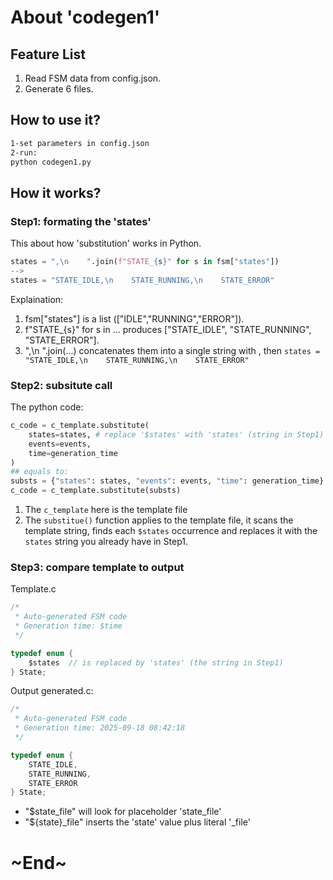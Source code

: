 # About 'codegen1'

## Feature List

1. Read FSM data from config.json.
1. Generate 6 files.

## How to use it?

```sh
1-set parameters in config.json
2-run:
python codegen1.py
```

## How it works?

### Step1: formating the 'states'

This about how 'substitution' works in Python.

```py
states = ",\n    ".join(f"STATE_{s}" for s in fsm["states"])
-->
states = "STATE_IDLE,\n    STATE_RUNNING,\n    STATE_ERROR"
```
Explaination: 

1. fsm["states"] is a list (["IDLE","RUNNING","ERROR"]).
2. f"STATE_{s}" for s in ... produces ["STATE_IDLE", "STATE_RUNNING", "STATE_ERROR"].
3. ",\n ".join(...) concatenates them into a single string with , then `states = "STATE_IDLE,\n    STATE_RUNNING,\n    STATE_ERROR"`

### Step2: subsitute call

The python code:
```py
c_code = c_template.substitute(
    states=states, # replace '$states' with 'states' (string in Step1)
    events=events,
    time=generation_time
)
## equals to:
substs = {"states": states, "events": events, "time": generation_time}
c_code = c_template.substitute(substs)
```
1. The `c_template` here is the template file
2. The `substitue()` function applies to the template file, it scans the template string, finds each `$states` occurrence and replaces it with the `states` string you already have in Step1.

### Step3: compare template to output
Template.c
```c
/* 
 * Auto-generated FSM code
 * Generation time: $time
 */

typedef enum {
    $states  // is replaced by 'states' (the string in Step1)
} State;
```

Output generated.c:
```c
/* 
 * Auto-generated FSM code
 * Generation time: 2025-09-18 08:42:18
 */

typedef enum {
    STATE_IDLE,
    STATE_RUNNING,
    STATE_ERROR
} State;

```

- "$state_file" will look for placeholder 'state_file'
- "${state}_file" inserts the 'state' value plus literal '_file'


# ~End~